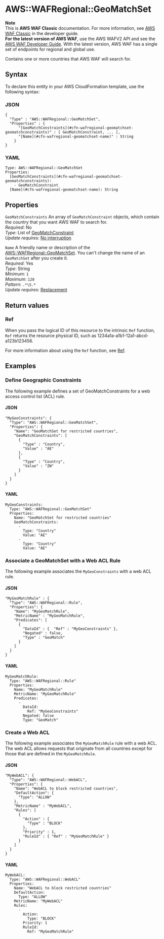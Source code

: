 # AWS::WAFRegional::GeoMatchSet<a name="aws-resource-wafregional-geomatchset"></a>

**Note**  
This is **AWS WAF Classic** documentation\. For more information, see [AWS WAF Classic](https://docs.aws.amazon.com/waf/latest/developerguide/classic-waf-chapter.html) in the developer guide\.  
 **For the latest version of AWS WAF**, use the AWS WAFV2 API and see the [AWS WAF Developer Guide](https://docs.aws.amazon.com/waf/latest/developerguide/waf-chapter.html)\. With the latest version, AWS WAF has a single set of endpoints for regional and global use\. 

Contains one or more countries that AWS WAF will search for\.

## Syntax<a name="aws-resource-wafregional-geomatchset-syntax"></a>

To declare this entity in your AWS CloudFormation template, use the following syntax:

### JSON<a name="aws-resource-wafregional-geomatchset-syntax.json"></a>

```
{
  "Type" : "AWS::WAFRegional::GeoMatchSet",
  "Properties" : {
      "[GeoMatchConstraints](#cfn-wafregional-geomatchset-geomatchconstraints)" : [ GeoMatchConstraint, ... ],
      "[Name](#cfn-wafregional-geomatchset-name)" : String
    }
}
```

### YAML<a name="aws-resource-wafregional-geomatchset-syntax.yaml"></a>

```
Type: AWS::WAFRegional::GeoMatchSet
Properties: 
  [GeoMatchConstraints](#cfn-wafregional-geomatchset-geomatchconstraints): 
    - GeoMatchConstraint
  [Name](#cfn-wafregional-geomatchset-name): String
```

## Properties<a name="aws-resource-wafregional-geomatchset-properties"></a>

`GeoMatchConstraints`  <a name="cfn-wafregional-geomatchset-geomatchconstraints"></a>
An array of `GeoMatchConstraint` objects, which contain the country that you want AWS WAF to search for\.  
*Required*: No  
*Type*: List of [GeoMatchConstraint](aws-properties-wafregional-geomatchset-geomatchconstraint.md)  
*Update requires*: [No interruption](https://docs.aws.amazon.com/AWSCloudFormation/latest/UserGuide/using-cfn-updating-stacks-update-behaviors.html#update-no-interrupt)

`Name`  <a name="cfn-wafregional-geomatchset-name"></a>
A friendly name or description of the [AWS::WAFRegional::GeoMatchSet](#aws-resource-wafregional-geomatchset)\. You can't change the name of an `GeoMatchSet` after you create it\.  
*Required*: Yes  
*Type*: String  
*Minimum*: `1`  
*Maximum*: `128`  
*Pattern*: `.*\S.*`  
*Update requires*: [Replacement](https://docs.aws.amazon.com/AWSCloudFormation/latest/UserGuide/using-cfn-updating-stacks-update-behaviors.html#update-replacement)

## Return values<a name="aws-resource-wafregional-geomatchset-return-values"></a>

### Ref<a name="aws-resource-wafregional-geomatchset-return-values-ref"></a>

 When you pass the logical ID of this resource to the intrinsic `Ref` function, `Ref` returns the resource physical ID, such as 1234a1a\-a1b1\-12a1\-abcd\-a123b123456\.

For more information about using the `Ref` function, see [Ref](https://docs.aws.amazon.com/AWSCloudFormation/latest/UserGuide/intrinsic-function-reference-ref.html)\.

## Examples<a name="aws-resource-wafregional-geomatchset--examples"></a>

### Define Geographic Constraints<a name="aws-resource-wafregional-geomatchset--examples--Define_Geographic_Constraints"></a>

The following example defines a set of GeoMatchConstraints for a web access control list \(ACL\) rule\.

#### JSON<a name="aws-resource-wafregional-geomatchset--examples--Define_Geographic_Constraints--json"></a>

```
"MyGeoConstraints": {
  "Type": "AWS::WAFRegional::GeoMatchSet",
  "Properties": {
    "Name": "GeoMatchSet for restricted countries",
    "GeoMatchConstraints": [
      {
        "Type" : "Country",
        "Value" : "AE"
      },
      {
        "Type" : "Country",
        "Value" : "ZW"
      }
    ]
  }      
}
```

#### YAML<a name="aws-resource-wafregional-geomatchset--examples--Define_Geographic_Constraints--yaml"></a>

```
MyGeoConstraints: 
  Type: "AWS::WAFRegional::GeoMatchSet"
  Properties: 
    Name: "GeoMatchSet for restricted countries"
    GeoMatchConstraints: 
      - 
        Type: "Country"
        Value: "AE"
      - 
        Type: "Country"
        Value: "AE"
```

### Associate a GeoMatchSet with a Web ACL Rule<a name="aws-resource-wafregional-geomatchset--examples--Associate_a_GeoMatchSet_with_a_Web_ACL_Rule"></a>

The following example associates the `MyGeoConstraints` with a web ACL rule\.

#### JSON<a name="aws-resource-wafregional-geomatchset--examples--Associate_a_GeoMatchSet_with_a_Web_ACL_Rule--json"></a>

```
"MyGeoMatchRule" : {
  "Type": "AWS::WAFRegional::Rule",
  "Properties": {
    "Name": "MyGeoMatchRule",
    "MetricName" : "MyGeoMatchRule",
    "Predicates": [
      {
        "DataId" : {  "Ref" : "MyGeoConstraints" },
        "Negated" : false,
        "Type" : "GeoMatch"
      }
    ]
  }      
}
```

#### YAML<a name="aws-resource-wafregional-geomatchset--examples--Associate_a_GeoMatchSet_with_a_Web_ACL_Rule--yaml"></a>

```
MyGeoMatchRule: 
  Type: "AWS::WAFRegional::Rule"
  Properties: 
    Name: "MyGeoMatchRule"
    MetricName: "MyGeoMatchRule"
    Predicates: 
      - 
        DataId: 
          Ref: "MyGeoConstraints"
        Negated: false
        Type: "GeoMatch"
```

### Create a Web ACL<a name="aws-resource-wafregional-geomatchset--examples--Create_a_Web_ACL"></a>

The following example associates the `MyGeoMatchRule` rule with a web ACL\. The web ACL allows requests that originate from all countries except for those that are defined in the `MyGeoMatchRule`\.

#### JSON<a name="aws-resource-wafregional-geomatchset--examples--Create_a_Web_ACL--json"></a>

```
"MyWebACL": {
  "Type": "AWS::WAFRegional::WebACL",
  "Properties": {
    "Name": "WebACL to block restricted countries",
    "DefaultAction": {
      "Type": "ALLOW"
    },
    "MetricName" : "MyWebACL",
    "Rules": [
      {
        "Action" : {
          "Type" : "BLOCK"
        },
        "Priority" : 1,
        "RuleId" : { "Ref" : "MyGeoMatchRule" }
      }
    ]
  }      
}
```

#### YAML<a name="aws-resource-wafregional-geomatchset--examples--Create_a_Web_ACL--yaml"></a>

```
MyWebACL: 
  Type: "AWS::WAFRegional::WebACL"
  Properties: 
    Name: "WebACL to block restricted countries"
    DefaultAction: 
      Type: "ALLOW"
    MetricName: "MyWebACL"
    Rules: 
      - 
        Action: 
          Type: "BLOCK"
        Priority: 1
        RuleId: 
          Ref: "MyGeoMatchRule"
```